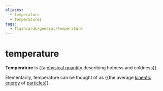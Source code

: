 ```yaml
---
aliases:
  - temperature
  - temperatures
tags:
  - flashcards/general/temperature
---
```


# temperature

__Temperature__ is {{a [physical quantity](physical%20quantity.md) describing hotness and coldness}}. <!--SR:!2024-03-28,225,270-->

Elementarily, temperature can be thought of as {{the average [kinentic energy](kinentic%20energy.md) of [particles](particle.md)}}. <!--SR:!2024-02-29,226,310-->
